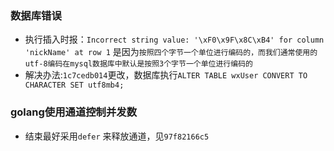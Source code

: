 ### 数据库错误
- 执行插入时报：`Incorrect string value: '\xF0\x9F\x8C\xB4' for column 'nickName' at row 1` 是因为`按照四个字节一个单位进行编码的，而我们通常使用的utf-8编码在mysql数据库中默认是按照3个字节一个单位进行编码的`
- 解决办法:`1c7cedb014`更改，数据库执行`ALTER TABLE wxUser CONVERT TO CHARACTER SET utf8mb4;`

### golang使用通道控制并发数
- 结束最好采用`defer` 来释放通道，见`97f82166c5`